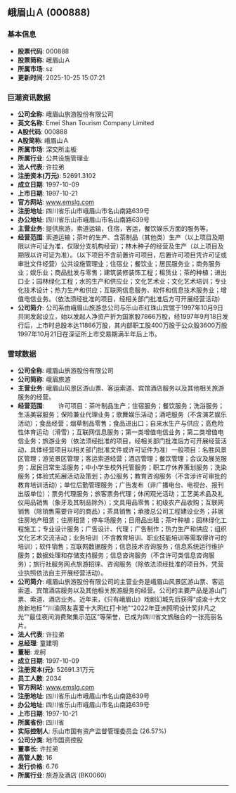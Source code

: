 ## 峨眉山Ａ (000888)

### 基本信息

- **股票代码**: 000888
- **股票简称**: 峨眉山Ａ
- **所属市场**: sz
- **更新时间**: 2025-10-25 15:07:21

### 巨潮资讯数据

- **公司全称**: 峨眉山旅游股份有限公司
- **英文名称**: Emei Shan Tourism Company Limited
- **A股代码**: 000888
- **A股简称**: 峨眉山Ａ
- **所属市场**: 深交所主板
- **所属行业**: 公共设施管理业
- **法人代表**: 许拉弟
- **注册资本(万元)**: 52691.3102
- **成立日期**: 1997-10-09
- **上市日期**: 1997-10-21
- **官方网站**: www.emslg.com
- **注册地址**: 四川省乐山市峨眉山市名山南路639号
- **办公地址**: 四川省乐山市峨眉山市名山南路639号
- **主营业务**: 提供旅游，索道运输，住宿，客运，餐饮娱乐方面的服务等。
- **经营范围**: 索道运输；茶叶的生产、含茶制品（其他类）生产（以上项目及期限以许可证为准，仅限分支机构经营）；林木种子的经营及生产（以上项目及期限以许可证为准）。（以下项目不含前置许可项目，后置许可项目凭许可证或审批文件经营）公共设施管理业；住宿业；餐饮业；居民服务业；商务服务业；娱乐业；商品批发与零售；建筑装修装饰工程；租赁业；茶的种植；进出口业；园林绿化工程；水的生产和供应业；文化艺术业；文化艺术培训；专业化技术设计；热力生产和供应；互联网信息服务、软件和信息技术服务业；增值电信业务。（依法须经批准的项目，经相关部门批准后方可开展经营活动）
- **公司简介**: 公司系由峨眉山旅游总公司与乐山市红珠山宾馆于1997年10月9日共同发起设立，始以发起人净资产折为国家股7866万股，经1997年9月18日发行后，上市时总股本达11866万股，其内部职工股400万股于公众股3600万股1997年10月21日在深证所上市交易期满半年后上市。

### 雪球数据

- **公司全称**: 峨眉山旅游股份有限公司
- **公司简称**: 峨眉旅游
- **主营业务**: 峨眉山风景区游山票、客运索道、宾馆酒店服务以及其他相关旅游服务的经营。
- **经营范围**: 　　许可项目：茶叶制品生产；住宿服务；餐饮服务；洗浴服务；生活美容服务；保险兼业代理业务；歌舞娱乐活动；酒吧服务（不含演艺娱乐活动）；食品经营；烟草制品零售；食品进出口；自来水生产与供应；高危险性体育运动（滑雪）；互联网信息服务；第一类增值电信业务；第二类增值电信业务；旅游业务（依法须经批准的项目，经相关部门批准后方可开展经营活动，具体经营项目以相关部门批准文件或许可证件为准）一般项目：名胜风景区管理；游览景区管理；客运索道经营；酒店管理；餐饮管理；会议及展览服务；居民日常生活服务；中小学生校外托管服务；职工疗休养策划服务；洗染服务；体验式拓展活动及策划；办公服务；教育咨询服务（不含涉许可审批的教育培训活动）；单位后勤管理服务；广告发布（非广播电台、电视台、报刊出版单位）；票务代理服务；旅客票务代理；休闲观光活动；工艺美术品及礼仪用品销售（象牙及其制品除外）；文具用品零售；初级农产品收购；互联网销售（除销售需要许可的商品）；茶具销售；承接总公司工程建设业务；非居住房地产租赁；住房租赁；停车场服务；日用品出租；茶叶种植；园林绿化工程施工；专业设计服务；广告设计、代理；广告制作；热力生产和供应；组织文化艺术交流活动；业务培训（不含教育培训、职业技能培训等需取得许可的培训）；软件销售；互联网数据服务；信息技术咨询服务；信息系统运行维护服务；数据处理和存储支持服务；信息咨询服务（不含许可类信息咨询服务）；旅行社服务网点旅游招徕、咨询服务（除依法须经批准的项目外，凭营业执照依法自主开展经营活动）。
- **公司简介**: 峨眉山旅游股份有限公司的主营业务是峨眉山风景区游山票、客运索道、宾馆酒店服务以及其他相关旅游服务的经营。公司的主要产品是游山门票、索道、酒店业务。近年来，《只有峨眉山》戏剧幻城先后获得“成渝十大文旅新地标”“川渝网友喜爱十大网红打卡地”“2022年亚洲照明设计奖非凡之光”“最佳夜间消费聚集示范区”等荣誉，已成为四川省文旅融合的一张亮丽名片。
- **法人代表**: 许拉弟
- **总经理**: 童建明
- **董秘**: 龙舸
- **成立日期**: 1997-10-09
- **注册资本(元)**: 52691.31万元
- **员工人数**: 2034
- **官方网站**: www.emslg.com
- **注册地址**: 四川省乐山市峨眉山市名山南路639号
- **办公地址**: 四川省乐山市峨眉山市名山南路639号
- **上市日期**: 1997-10-21
- **所属省份**: 四川省
- **实际控制人**: 乐山市国有资产监督管理委员会 (26.57%)
- **公司分类**: 地市国资控股
- **董事长**: 许拉弟
- **高管人数**: 16
- **发行价格**: 6.76
- **所属行业**: 旅游及酒店 (BK0060)

---